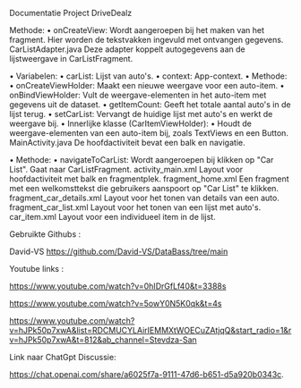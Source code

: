 Documentatie Project DriveDealz

Methode:
•	onCreateView: Wordt aangeroepen bij het maken van het fragment. Hier worden de tekstvakken ingevuld met ontvangen gegevens.
CarListAdapter.java
Deze adapter koppelt autogegevens aan de lijstweergave in CarListFragment.

•	Variabelen:
•	carList: Lijst van auto's.
•	context: App-context.
•	Methode:
•	onCreateViewHolder: Maakt een nieuwe weergave voor een auto-item.
•	onBindViewHolder: Vult de weergave-elementen in het auto-item met gegevens uit de dataset.
•	getItemCount: Geeft het totale aantal auto's in de lijst terug.
•	setCarList: Vervangt de huidige lijst met auto's en werkt de weergave bij.
•	Innerlijke klasse (CarItemViewHolder):
•	Houdt de weergave-elementen van een auto-item bij, zoals TextViews en een Button.
MainActivity.java
De hoofdactiviteit bevat een balk en navigatie.

•	Methode:
•	navigateToCarList: Wordt aangeroepen bij klikken op "Car List". Gaat naar CarListFragment.
activity_main.xml
Layout voor hoofdactiviteit met balk en fragmentplek.
fragment_home.xml
Een fragment met een welkomsttekst die gebruikers aanspoort op "Car List" te klikken.
fragment_car_details.xml
Layout voor het tonen van details van een auto.
fragment_car_list.xml
Layout voor het tonen van een lijst met auto's.
car_item.xml
Layout voor een individueel item in de lijst.

Gebruikte Githubs :

David-VS
https://github.com/David-VS/DataBass/tree/main

Youtube links : 

https://www.youtube.com/watch?v=0hIDrGfLf40&t=3388s

https://www.youtube.com/watch?v=5owY0N5K0qk&t=4s

https://www.youtube.com/watch?v=hJPk50p7xwA&list=RDCMUCYLAirIEMMXtWOECuZAtjqQ&start_radio=1&rv=hJPk50p7xwA&t=812&ab_channel=Stevdza-San


Link naar ChatGpt Discussie:

https://chat.openai.com/share/a6025f7a-9111-47d6-b651-d5a920b0343c.
